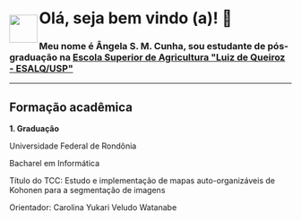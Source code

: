 <img style = "margin-top: 50px" align="left" width="50px" src="https://imagens.usp.br/wp-content/uploads/ESALQ.jpg">

# Olá, seja bem vindo (a)! 👋
<h3> Meu nome é Ângela S. M. Cunha, sou estudante de pós-graduação na <a href="https://www.esalq.usp.br/">Escola Superior de Agricultura "Luiz de Queiroz - ESALQ/USP"</a> </p>

<hr>

## Formação acadêmica
<p> <strong> 1. Graduação </strong> </p> 
<p> Universidade Federal de Rondônia </p>
<p> Bacharel em Informática </p>
<p> Título do TCC: Estudo e implementação de mapas auto-organizáveis de Kohonen para a segmentação de imagens</p>
<p> Orientador: Carolina Yukari Veludo Watanabe</p>


